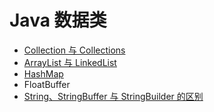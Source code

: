 # Java 数据类

* [Collection 与 Collections]([https://github.com/ZhangMiao147/android_learning_notes/blob/master/Java/DataStructure/Colletion%E4%B8%8EColletions.md](https://github.com/ZhangMiao147/android_learning_notes/blob/master/Java/DataStructure/Colletion与Colletions.md))
* [ArrayList 与 LinkedList]([https://github.com/ZhangMiao147/android_learning_notes/blob/master/Java/DataStructure/ArrayList%E4%B8%8ELinkedList.md](https://github.com/ZhangMiao147/android_learning_notes/blob/master/Java/DataStructure/ArrayList与LinkedList.md))
* [HashMap](https://github.com/ZhangMiao147/android_learning_notes/blob/master/Java/DataStructure/HashMap.md)
* FloatBuffer
* [String、StringBuffer 与 StringBuilder 的区别]([https://github.com/ZhangMiao147/android_learning_notes/blob/master/Java/DataStructure/String%E3%80%81StringBuilder%E4%B8%8EStringBuffer%E7%9A%84%E5%8C%BA%E5%88%AB.md](https://github.com/ZhangMiao147/android_learning_notes/blob/master/Java/DataStructure/String、StringBuilder与StringBuffer的区别.md))

